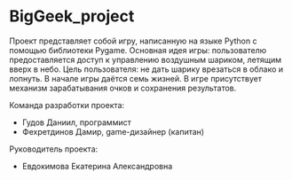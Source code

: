 # BigGeek_project
Проект представляет собой игру, написанную на языке Python с помощью библиотеки Pygame. Основная идея игры: пользователю предоставляется доступ к управлению воздушным шариком, летящим вверх в небо. Цель
пользователя: не дать шарику врезаться в облако и лопнуть. В начале игры даётся семь жизней. В игре присутствует механизм зарабатывания очков и сохранения результатов.

Команда разработки проекта:
- Гудов Даниил, программист
- Фехретдинов Дамир, game-дизайнер (капитан)

Руководитель проекта:
- Евдокимова Екатерина Александровна
